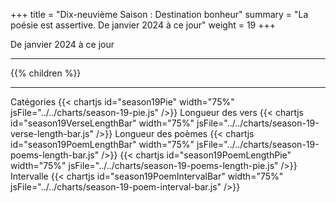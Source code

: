 +++
title = "Dix-neuvième Saison : Destination bonheur"
summary = "La poésie est assertive. De janvier 2024 à ce jour"
weight = 19
+++

De janvier 2024 à ce jour

---
{{% children  %}}

---
Catégories
{{< chartjs id="season19Pie" width="75%" jsFile="../../charts/season-19-pie.js" />}}
Longueur des vers
{{< chartjs id="season19VerseLengthBar" width="75%" jsFile="../../charts/season-19-verse-length-bar.js" />}}
Longueur des poèmes
{{< chartjs id="season19PoemLengthBar" width="75%" jsFile="../../charts/season-19-poems-length-bar.js" />}}
{{< chartjs id="season19PoemLengthPie" width="75%" jsFile="../../charts/season-19-poems-length-pie.js" />}}
Intervalle
{{< chartjs id="season19PoemIntervalBar" width="75%" jsFile="../../charts/season-19-poem-interval-bar.js" />}}
